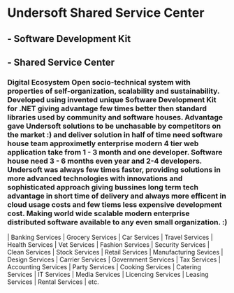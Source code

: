 # Undersoft Shared Service Center

## - Software Development Kit 
## - Shared Service Center

### Digital Ecosystem Open socio-technical system with properties of self-organization, scalability and sustainability. Developed using invented unique Software Development Kit for .NET giving advantage few times better then standard libraries used by community and software houses. Advantage gave Undersoft solutions to be unchasable by competitors on the market :) and deliver solution in half of time need software house team approximetly enterprise modern 4 tier web application take from 1 - 3 month and one developer. Software house need 3 - 6 months even year and 2-4 developers. Undersoft was always few times faster, providing solutions in more advanced technologies with innovations and sophisticated approach giving bussines long term tech advantage in short time of delivery and always more efficent in cloud usage costs and few tiems less expensive development cost. Making world wide scalable modern enterprise distributed software available to any even small organization. :)

| Banking Services | Grocery Services | Car Services | Travel Services | Health Services | Vet Services | Fashion Services | Security Services | Clean Services | Stock Services | Retail Services | Manufacturing Sevices | Design Services | Carrier Services | Government Services | Tax Services | Accounting Services | Party Services | Cooking Services | Catering Services | IT Services | Media Services | Licencing Services | Leasing Services | Rental Services | etc.

